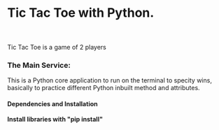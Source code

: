 
# Tic Tac Toe with Python.
<br />
<br />
Tic Tac Toe is a game of 2 players <br />

### The Main Service: 
This is a Python core application to run on the terminal to specity wins, basically to practice different Python inbuilt method and attributes.



#### Dependencies and Installation 

**Install libraries with "pip install"**










